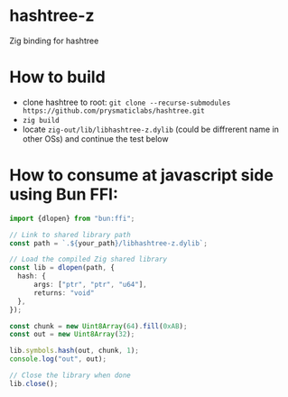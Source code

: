# hashtree-z
Zig binding for hashtree

# How to build
- clone hashtree to root: `git clone --recurse-submodules https://github.com/prysmaticlabs/hashtree.git`
- `zig build`
- locate `zig-out/lib/libhashtree-z.dylib` (could be diffrerent name in other OSs) and continue the test below

# How to consume at javascript side using Bun FFI:

```typescript
import {dlopen} from "bun:ffi";

// Link to shared library path
const path = `.${your_path}/libhashtree-z.dylib`;

// Load the compiled Zig shared library
const lib = dlopen(path, {
  hash: {
      args: ["ptr", "ptr", "u64"],
      returns: "void"
  },
});

const chunk = new Uint8Array(64).fill(0xAB);
const out = new Uint8Array(32);

lib.symbols.hash(out, chunk, 1);
console.log("out", out);

// Close the library when done
lib.close();
```